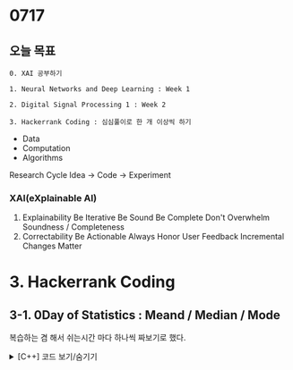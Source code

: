 # 0717
## 오늘 목표
```
0. XAI 공부하기

1. Neural Networks and Deep Learning : Week 1

2. Digital Signal Processing 1 : Week 2

3. Hackerrank Coding : 심심풀이로 한 개 이상씩 하기
```

- Data
- Computation
- Algorithms

Research Cycle
Idea -> Code -> Experiment

### XAI(eXplainable AI)
1. Explainability
Be Iterative
Be Sound
Be Complete
Don't Overwhelm
Soundness / Completeness
2. Correctability
Be Actionable
Always Honor User Feedback
Incremental Changes Matter



# 3. Hackerrank Coding

## 3-1. 0Day of Statistics : Meand / Median / Mode
복습하는 겸 해서 쉬는시간 마다 하나씩 짜보기로 했다.

<details markdown ="1">
<summary>[C++] 코드 보기/숨기기</summary>

#### C++
```cpp
#include <cmath>
#include <cstdio>
#include <vector>
#include <iostream>
#include <algorithm>
using namespace std;

void zeros(int* target, int size);
void selectionSort(int* target, int size);
void swap(int* a, int* b);
void print(int* target, int size);

int main() {
	/* Enter your code here. Read input from STDIN. Print output to STDOUT */
	// Declaration
	int n = 0; // n = num of testcase
	int* n_counters = NULL; // counter for each element
	int* n_elements = NULL; // real value of each element
	double mean = 0.f, median = 0.f; // mean, median
	int mode = 0; // mode(int) since we have constraints of X as 0 <= X <= 10^5

	// Get the Inputs
	scanf(" %d", &n);
	// Dynamic Allocation
	n_counters = new int[n];
	zeros(n_counters, n);
	n_elements = new int[n];
	for (int i = 0; i < n; i++) {
		scanf(" %d", &n_elements[i]);
	}

	selectionSort(n_elements, n); // Simple Sort for making array ascending order
	// Get Mean
	for (int i = 0; i < n; i++) {
		mean += n_elements[i];
	}
	mean /= n;
	// Get Median
	if (n % 2 == 0)
		median = ((double)n_elements[n / 2 - 1] + (double)n_elements[n / 2]) / 2;
	else
		median = (double)(n_elements[n / 2]) / 2;
	// Get Mode
	int temp_Value = 0, temp_Counter = 1;
	for (int i = 0; i < n; i++) {
		if (temp_Value == n_elements[i]) {
			temp_Counter++;
		}
		else {
			temp_Value = n_elements[i];
			for (int j = i; j > i - temp_Counter; j--) {
				n_counters[j] = temp_Counter;
			}
			temp_Counter = 0;
		}
	}
	temp_Counter = temp_Value = 0;
	for (int i = 0; i < n; i++) {
		if (n_counters[i] > temp_Counter) {
			temp_Counter = n_counters[i];
			mode = n_elements[i];
		}
	}

	// Print all the results
	printf("%.1f\n%.1f\n%d\n", mean, median, mode);

	// Deallocation
	delete[] n_counters;
	delete[] n_elements;
	return 0;
}

void zeros(int* target, int size) {
	for (int i = 0; i < size; i++) {
		target[i] = 0;
	}
}

void selectionSort(int* target, int size) {
	for (int i = 0; i < size; i++) {
		int temp = i;
		for (int j = i + 1; j < size; j++) {
			if (target[j] < target[temp])
				temp = j;
		}
		swap(&target[temp], &target[i]);
	}
}

void swap(int* a, int* b) {
	int temp = *a;
	*a = *b;
	*b = temp;
}

void print(int* target, int size) {
	cout << "DEBUGGING... ";
	for (int i = 0; i < size; i++) {
		cout << target[i] << " ";
	}
	cout << endl;
}
```

</details>